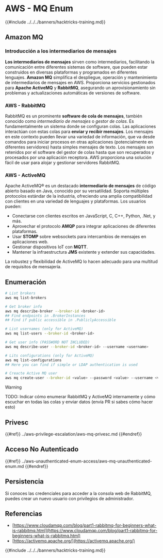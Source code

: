 # AWS - MQ Enum

{{#include ../../../banners/hacktricks-training.md}}

## Amazon MQ

### Introducción a los intermediarios de mensajes

**Los intermediarios de mensajes** sirven como intermediarios, facilitando la comunicación entre diferentes sistemas de software, que pueden estar construidos en diversas plataformas y programados en diferentes lenguajes. **Amazon MQ** simplifica el despliegue, operación y mantenimiento de intermediarios de mensajes en AWS. Proporciona servicios gestionados para **Apache ActiveMQ** y **RabbitMQ**, asegurando un aprovisionamiento sin problemas y actualizaciones automáticas de versiones de software.

### AWS - RabbitMQ

RabbitMQ es un prominente **software de cola de mensajes**, también conocido como _intermediario de mensajes_ o _gestor de colas_. Es fundamentalmente un sistema donde se configuran colas. Las aplicaciones interactúan con estas colas para **enviar y recibir mensajes**. Los mensajes en este contexto pueden llevar una variedad de información, que va desde comandos para iniciar procesos en otras aplicaciones (potencialmente en diferentes servidores) hasta simples mensajes de texto. Los mensajes son retenidos por el software del gestor de colas hasta que son recuperados y procesados por una aplicación receptora. AWS proporciona una solución fácil de usar para alojar y gestionar servidores RabbitMQ.

### AWS - ActiveMQ

Apache ActiveMQ® es un destacado **intermediario de mensajes** de código abierto basado en Java, conocido por su versatilidad. Soporta múltiples protocolos estándar de la industria, ofreciendo una amplia compatibilidad con clientes en una variedad de lenguajes y plataformas. Los usuarios pueden:

- Conectarse con clientes escritos en JavaScript, C, C++, Python, .Net, y más.
- Aprovechar el protocolo **AMQP** para integrar aplicaciones de diferentes plataformas.
- Usar **STOMP** sobre websockets para intercambios de mensajes en aplicaciones web.
- Gestionar dispositivos IoT con **MQTT**.
- Mantener la infraestructura **JMS** existente y extender sus capacidades.

La robustez y flexibilidad de ActiveMQ lo hacen adecuado para una multitud de requisitos de mensajería.

## Enumeración
```bash
# List brokers
aws mq list-brokers

# Get broker info
aws mq describe-broker --broker-id <broker-id>
## Find endpoints in .BrokerInstances
## Find if public accessible in .PubliclyAccessible

# List usernames (only for ActiveMQ)
aws mq list-users --broker-id <broker-id>

# Get user info (PASSWORD NOT INCLUDED)
aws mq describe-user --broker-id <broker-id> --username <username>

# Lits configurations (only for ActiveMQ)
aws mq list-configurations
## Here you can find if simple or LDAP authentication is used

# Creacte Active MQ user
aws mq create-user --broker-id <value> --password <value> --username <value> --console-access
```
> [!WARNING]
> TODO: Indicar cómo enumerar RabbitMQ y ActiveMQ internamente y cómo escuchar en todas las colas y enviar datos (envía PR si sabes cómo hacer esto)

## Privesc

{{#ref}}
../aws-privilege-escalation/aws-mq-privesc.md
{{#endref}}

## Acceso No Autenticado

{{#ref}}
../aws-unauthenticated-enum-access/aws-mq-unauthenticated-enum.md
{{#endref}}

## Persistencia

Si conoces las credenciales para acceder a la consola web de RabbitMQ, puedes crear un nuevo usuario con privilegios de administrador.

## Referencias

- [https://www.cloudamqp.com/blog/part1-rabbitmq-for-beginners-what-is-rabbitmq.html](https://www.cloudamqp.com/blog/part1-rabbitmq-for-beginners-what-is-rabbitmq.html)
- [https://activemq.apache.org/](https://activemq.apache.org/)

{{#include ../../../banners/hacktricks-training.md}}
